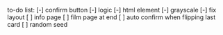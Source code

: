 to-do list:
[-] confirm button
  [-] logic
  [-] html element
[-] grayscale
[-] fix layout
[ ] info page
[ ] film page at end
[ ] auto confirm when flipping last card
[ ] random seed